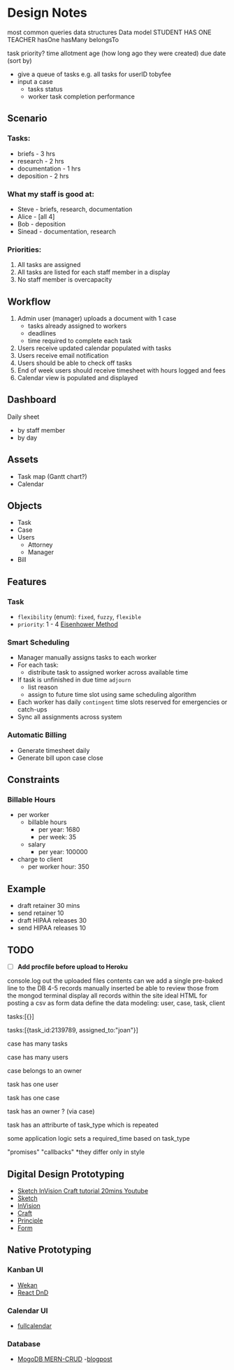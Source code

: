 # Design Notes

most common queries
data structures
Data model
STUDENT HAS ONE TEACHER
hasOne
hasMany
belongsTo

task
priority?
time allotment
age (how long ago they were created)
due date (sort by)

- give a queue of tasks
e.g. all tasks for userID tobyfee
- input a case
	- tasks status
	- worker task completion performance

## Scenario

### Tasks:
- briefs - 3 hrs
- research - 2 hrs
- documentation - 1 hrs
- deposition - 2 hrs

### What my staff is good at:
- Steve - briefs, research, documentation
- Alice - [all 4]
- Bob - deposition
- Sinead - documentation, research

### Priorities: 
1. All tasks are assigned
2. All tasks are listed for each staff member in a display
3. No staff member is overcapacity

## Workflow
1. Admin user (manager) uploads a document with 1 case
	- tasks already assigned to workers
	- deadlines
	- time required to complete each task
2. Users receive updated calendar populated with tasks
3. Users receive email notification
4. Users should be able to check off tasks
5. End of week users should receive timesheet with hours logged and fees
6. Calendar view is populated and displayed

## Dashboard
Daily sheet
- by staff member
- by day

## Assets
- Task map (Gantt chart?)
- Calendar

## Objects
- Task
- Case
- Users
	- Attorney
	- Manager
- Bill

## Features
### Task
- `flexibility` (enum): `fixed`, `fuzzy`, `flexible`
- `priority`: 1 - 4 [Eisenhower Method](https://en.wikipedia.org/wiki/Time_management#/media/File:MerrillCoveyMatrix.png)

### Smart Scheduling
- Manager manually assigns tasks to each worker
- For each task:
	- distribute task to assigned worker across available time
- If task is unfinished in due time `adjourn`
	- list reason
	- assign to future time slot using same scheduling algorithm
- Each worker has daily `contingent` time slots reserved for emergencies or catch-ups
- Sync all assignments across system

### Automatic Billing
- Generate timesheet daily
- Generate bill upon case close

## Constraints
### Billable Hours
- per worker 
	- billable hours
		- per year: 1680
		- per week: 35
	- salary
		- per year: 100000
- charge to client
	- per worker hour: 350

## Example
- draft retainer 30 mins
- send retainer 10
- draft HIPAA releases 30
- send HIPAA releases 10


## TODO
- [ ] **Add procfile before upload to Heroku**

console.log out the uploaded files contents
can we add a single pre-baked line to the DB
4-5 records manually inserted
be able to review those from the mongod terminal
display all records within the site
ideal HTML for posting a csv as form data
define the data modeling:
user, case, task, client

tasks:[{}]

tasks:[{task_id:2139789, assigned_to:"joan"}]

case has many tasks

case has many users

case belongs to an owner

task has one user

task has one case

task has an owner ? (via case)

task has an attriburte of task_type which is repeated

some application logic sets a required_time based on task_type

"promises" "callbacks" *they differ only in style

## Digital Design Prototyping
- [Sketch InVision Craft tutorial 20mins Youtube](https://www.youtube.com/watch?v=5lg-PbDZEn8)
- [Sketch](https://www.sketchapp.com/)
- [InVision](https://www.invisionapp.com/sketch-prototyping)
- [Craft](https://www.invisionapp.com/craft)
- [Principle](http://principleformac.com/)
- [Form](http://www.relativewave.com/form/)

## Native Prototyping
### Kanban UI
- [Wekan](https://github.com/wekan/wekan)
- [React DnD](https://github.com/react-dnd/react-dnd)
### Calendar UI
- [fullcalendar](https://github.com/fullcalendar/fullcalendar)
### Database
- [MogoDB MERN-CRUD](https://github.com/jaydestro/mern-crud)
	-[blogpost](https://www.mongodb.com/blog/post/building-a-nodejs-app-with-mongodb-atlas-and-aws-elastic-container-service-part-1)